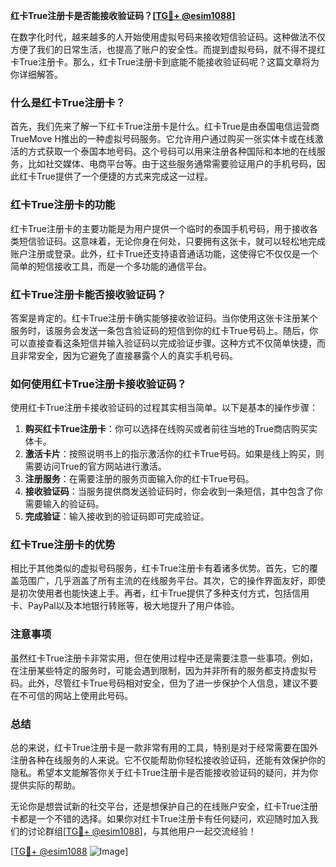 **红卡True注册卡是否能接收验证码？[[TG💪+ @esim1088](https://t.me/s/esim1088)]**

在数字化时代，越来越多的人开始使用虚拟号码来接收短信验证码。这种做法不仅方便了我们的日常生活，也提高了账户的安全性。而提到虚拟号码，就不得不提红卡True注册卡。那么，红卡True注册卡到底能不能接收验证码呢？这篇文章将为你详细解答。

### 什么是红卡True注册卡？

首先，我们先来了解一下红卡True注册卡是什么。红卡True是由泰国电信运营商TrueMove H推出的一种虚拟号码服务。它允许用户通过购买一张实体卡或在线激活的方式获取一个泰国本地号码。这个号码可以用来注册各种国际和本地的在线服务，比如社交媒体、电商平台等。由于这些服务通常需要验证用户的手机号码，因此红卡True提供了一个便捷的方式来完成这一过程。

### 红卡True注册卡的功能

红卡True注册卡的主要功能是为用户提供一个临时的泰国手机号码，用于接收各类短信验证码。这意味着，无论你身在何处，只要拥有这张卡，就可以轻松地完成账户注册或登录。此外，红卡True还支持语音通话功能，这使得它不仅仅是一个简单的短信接收工具，而是一个多功能的通信平台。

### 红卡True注册卡能否接收验证码？

答案是肯定的。红卡True注册卡确实能够接收验证码。当你使用这张卡注册某个服务时，该服务会发送一条包含验证码的短信到你的红卡True号码上。随后，你可以直接查看这条短信并输入验证码以完成验证步骤。这种方式不仅简单快捷，而且非常安全，因为它避免了直接暴露个人的真实手机号码。

### 如何使用红卡True注册卡接收验证码？

使用红卡True注册卡接收验证码的过程其实相当简单。以下是基本的操作步骤：

1. **购买红卡True注册卡**：你可以选择在线购买或者前往当地的True商店购买实体卡。
2. **激活卡片**：按照说明书上的指示激活你的红卡True号码。如果是线上购买，则需要访问True的官方网站进行激活。
3. **注册服务**：在需要注册的服务页面输入你的红卡True号码。
4. **接收验证码**：当服务提供商发送验证码时，你会收到一条短信，其中包含了你需要输入的验证码。
5. **完成验证**：输入接收到的验证码即可完成验证。

### 红卡True注册卡的优势

相比于其他类似的虚拟号码服务，红卡True注册卡有着诸多优势。首先，它的覆盖范围广，几乎涵盖了所有主流的在线服务平台。其次，它的操作界面友好，即使是初次使用者也能快速上手。再者，红卡True提供了多种支付方式，包括信用卡、PayPal以及本地银行转账等，极大地提升了用户体验。

### 注意事项

虽然红卡True注册卡非常实用，但在使用过程中还是需要注意一些事项。例如，在注册某些特定的服务时，可能会遇到限制，因为并非所有的服务都支持虚拟号码。此外，尽管红卡True号码相对安全，但为了进一步保护个人信息，建议不要在不可信的网站上使用此号码。

### 总结

总的来说，红卡True注册卡是一款非常有用的工具，特别是对于经常需要在国外注册各种在线服务的人来说。它不仅能帮助你轻松接收验证码，还能有效保护你的隐私。希望本文能解答你关于红卡True注册卡是否能接收验证码的疑问，并为你提供实际的帮助。

无论你是想尝试新的社交平台，还是想保护自己的在线账户安全，红卡True注册卡都是一个不错的选择。如果你对红卡True注册卡有任何疑问，欢迎随时加入我们的讨论群组[[TG💪+ @esim1088](https://t.me/s/esim1088)]，与其他用户一起交流经验！

[[TG💪+ @esim1088](https://t.me/s/esim1088) ![Image](https://i.postimg.cc/4NQfJmqS/Snipaste-2025-05-13-00-14-12.png)]